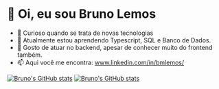 # 👋 Oi, eu sou Bruno Lemos
- 👀 Curioso quando se trata de novas tecnologias
- 🌱 Atualmente estou aprendendo Typescript, SQL e Banco de Dados.
- 💞️ Gosto de atuar no backend, apesar de conhecer muito do frontend também.
- 📫 Aqui você me encontra: www.linkedin.com/in/bmlemos/

[![Bruno's GitHub stats](https://github-readme-stats.vercel.app/api?username=bruno-mlemos#gh-dark-mode-only&hide=contribs,issues&count_private=true&show_icons=true&theme=tokyonight)](https://github.com/bruno-mlemos/github-readme-stats)
[![Bruno's GitHub stats](https://github-readme-stats.vercel.app/api?username=bruno-mlemos#gh-light-mode-only&hide=contribs,issues&count_private=true&show_icons=true&theme=tokyonight)](https://github.com/bruno-mlemos/github-readme-stats)
